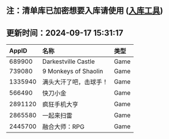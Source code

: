 ## 注：清单库已加密想要入库请使用 ([入库工具](https://github.com/BlankTMing/ManifestAutoUpdate/releases))

## 更新时间：2024-09-17 15:31:17
| AppID | 名称 | 类型  |
| :-------------------- | :----------------------------- | :----------- |
| 689900 | Darkestville Castle| Game |
| 739080 | 9 Monkeys of Shaolin| Game |
| 1335940 | 满头大汗了吧，击球手！| Game |
| 566490 | 快刀小金| Game |
| 2891120 | 疯狂手机大亨| Game |
| 2865580 | 一起来扫雷| Game |
| 2445700 | 融合大师：RPG| Game |
